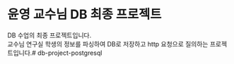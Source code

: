 # 윤영 교수님 DB 최종 프로젝트
DB 수업의 최종 프로젝트입니다. <br>
교수님 연구실 학생의 정보를 파싱하여 DB로 저장하고 http 요청으로 질의하는 프로젝트입니다.# db-project-postgresql
